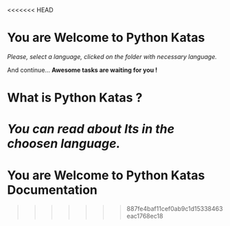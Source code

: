 <<<<<<< HEAD
# You are Welcome to Python Katas

_Please, select a language, clicked on the folder with necessary language._

And continue... __Awesome tasks are waiting for you !__

# What is Python Katas ?

_You can read about Its in the choosen language._
=======
# You are Welcome to Python Katas Documentation
>>>>>>> 887fe4baf11cef0ab9c1d15338463eac1768ec18
